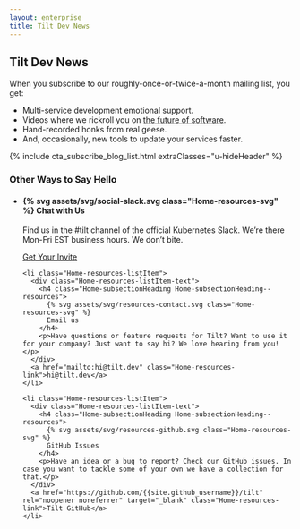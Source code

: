 ```yaml
---
layout: enterprise
title: Tilt Dev News
---
```


<h2 class="Enterprise-heroTitle">Tilt Dev News</h2>
<section class="Enterprise-hero">
  <div class="Enterprise-hero-text">
    <p class="Enterprise-hero-text-subhead">
      When you subscribe to our roughly-once-or-twice-a-month mailing list, you get:
    </p>
    <div class="Enterprise-hero-text-detail">
      <ul>
        <li>Multi-service development emotional support.</li>
        <li>Videos where we rickroll you on <a href="https://www.youtube.com/watch?v=WZUjLAeF048">the future of software</a>.</li>
        <li>Hand-recorded honks from real geese.</li>
        <li>And, occasionally, new tools to update your services faster.</li>
      </ul>
    </div>
  </div>
</section>

{% include cta_subscribe_blog_list.html extraClasses="u-hideHeader" %}

<h3 class="Home-sectionHeading">Other Ways to Say Hello</h3>
<section class="Home-resources">
  <ul class="Home-resources-list">
    <li class="Home-resources-listItem">
      <div class="Home-resources-listItem-text">
        <h4 class="Home-subsectionHeading Home-subsectionHeading--resources">
          {% svg assets/svg/social-slack.svg class="Home-resources-svg" %}
          Chat with Us
        </h4>
        <p>Find us in the #tilt channel of the official Kubernetes Slack. We’re there Mon-Fri EST business hours. We don’t bite.</p>
      </div>
      <a href="https://slack.k8s.io/" class="Home-resources-link">Get Your Invite</a>
    </li>
    
    <li class="Home-resources-listItem">
      <div class="Home-resources-listItem-text">
        <h4 class="Home-subsectionHeading Home-subsectionHeading--resources">
          {% svg assets/svg/resources-contact.svg class="Home-resources-svg" %}
          Email us
        </h4>
        <p>Have questions or feature requests for Tilt? Want to use it for your company? Just want to say hi? We love hearing from you!</p>
      </div>
      <a href="mailto:hi@tilt.dev" class="Home-resources-link">hi@tilt.dev</a>
    </li>
    
    <li class="Home-resources-listItem">
      <div class="Home-resources-listItem-text">
        <h4 class="Home-subsectionHeading Home-subsectionHeading--resources">
          {% svg assets/svg/resources-github.svg class="Home-resources-svg" %}
          GitHub Issues
        </h4>
        <p>Have an idea or a bug to report? Check our GitHub issues. In case you want to tackle some of your own we have a collection for that.</p>
      </div>
      <a href="https://github.com/{{site.github_username}}/tilt" rel="noopener noreferrer" target="_blank" class="Home-resources-link">Tilt GitHub</a>
    </li>
  </ul>
</section>
